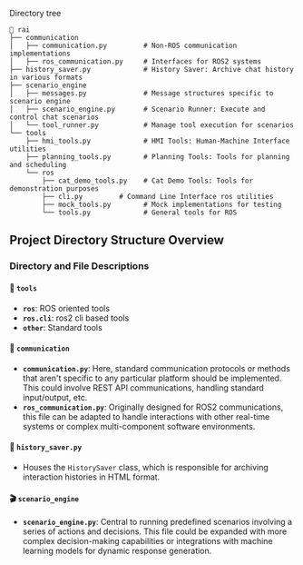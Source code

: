 Directory tree

```
📂 rai
├── communication
│   ├── communication.py         # Non-ROS communication implementations
│   ├── ros_communication.py     # Interfaces for ROS2 systems
├── history_saver.py             # History Saver: Archive chat history in various formats
├── scenario_engine
│   ├── messages.py              # Message structures specific to scenario engine
│   ├── scenario_engine.py       # Scenario Runner: Execute and control chat scenarios
│   └── tool_runner.py           # Manage tool execution for scenarios
└── tools
    ├── hmi_tools.py             # HMI Tools: Human-Machine Interface utilities
    ├── planning_tools.py        # Planning Tools: Tools for planning and scheduling
    └── ros
        ├── cat_demo_tools.py    # Cat Demo Tools: Tools for demonstration purposes
        ├── cli.py         # Command Line Interface ros utilities
        ├── mock_tools.py        # Mock implementations for testing
        └── tools.py             # General tools for ROS
```

## Project Directory Structure Overview

### Directory and File Descriptions

#### 🚀 `tools`

- **`ros`**: ROS oriented tools
- **`ros.cli`**: ros2 cli based tools
- **`other`**: Standard tools

#### 📡 `communication`

- **`communication.py`**: Here, standard communication protocols or methods that aren't specific to any particular platform should be implemented. This could involve REST API communications, handling standard input/output, etc.
- **`ros_communication.py`**: Originally designed for ROS2 communications, this file can be adapted to handle interactions with other real-time systems or complex multi-component software environments.

#### 📖 `history_saver.py`

- Houses the `HistorySaver` class, which is responsible for archiving interaction histories in HTML format.

#### 🎬 `scenario_engine`

- **`scenario_engine.py`**: Central to running predefined scenarios involving a series of actions and decisions. This file could be expanded with more complex decision-making capabilities or integrations with machine learning models for dynamic response generation.
